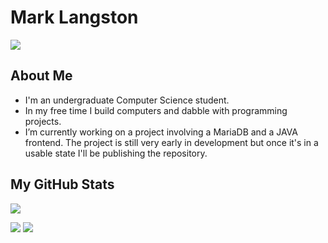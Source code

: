 # Mark Langston

<a href="https://www.linkedin.com/in/-mark-langston">
    <img src="https://img.shields.io/badge/-Linkedin-blue?style=flat-square&logo=linkedin">
</a>

## About Me
 * I'm an undergraduate Computer Science student.
 * In my free time I build computers and dabble with programming projects.
 * I’m currently working on a project involving a MariaDB and a JAVA frontend. The project is still very early in development but once it's in a usable state I'll be publishing the repository.

## My GitHub Stats

![](http://github-profile-summary-cards.vercel.app/api/cards/profile-details?username=Mark-Langston&theme=dracula)

![](http://github-profile-summary-cards.vercel.app/api/cards/repos-per-language?username=Mark-Langston&theme=dracula)
![](http://github-profile-summary-cards.vercel.app/api/cards/most-commit-language?username=Mark-Langston&theme=dracula)
